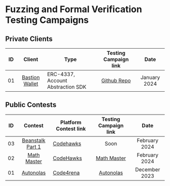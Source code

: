 # Fuzzing and Formal Verification Testing Campaigns

## Private Clients

| ID  |                   Client                    | Type                              |                      Testing Campaign link                      |     Date     |
| :-: | :-----------------------------------------: | --------------------------------- | :-------------------------------------------------------------: | :----------: |
| 01  | [Bastion Wallet](https://bastionwallet.io/) | ERC-4337, Account Abstraction SDK | [Github Repo](https://github.com/ZealynxSecurity/BastionWallet) | January 2024 |

## Public Contests

| ID  |                                   Contest                                   | Platform Contest link                                                     |                   Testing Campaign link                   |     Date      |
| :-: | :-------------------------------------------------------------------------: | ------------------------------------------------------------------------- | :-------------------------------------------------------: | :-----------: |
| 03  |                [Beanstalk Part 1](https://beanstalkapp.com/)                | [Codehawks](https://www.codehawks.com/contests/clsxlpte900074r5et7x6kh96) |                           Soon                            | February 2024 |
| 02  | [Math Master](https://www.codehawks.com/contests/clrp8xvh70001dq1os4gaqbv5) | [CodeHawks](https://www.codehawks.com/contests/clrp8xvh70001dq1os4gaqbv5) | [Math Master](https://github.com/ZealynxSecurity/FVMath)  | February 2024 |
| 01  |                     [Autonolas](https://olas.network/)                      | [Code4rena](https://code4rena.com/audits/2023-12-olas#top)                | [Autonolas](https://github.com/ZealynxSecurity/Autonolas) | December 2023 |
